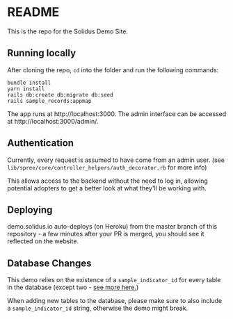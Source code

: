 # README

This is the repo for the Solidus Demo Site.

## Running locally

After cloning the repo, `cd` into the folder and run the following commands:

```
bundle install
yarn install
rails db:create db:migrate db:seed
rails sample_records:appmap
```

The app runs at http://localhost:3000. The admin interface can be accessed at http://localhost:3000/admin/.

## Authentication

Currently, every request is assumed to have come from an admin user. (see `lib/spree/core/controller_helpers/auth_decorator.rb` for more info)

This allows access to the backend without the need to log in, allowing potential adopters to get a better look at what they'll be working with.

## Deploying

demo.solidus.io auto-deploys (on Heroku) from the master branch of this repository - a few minutes after your PR is merged, you should see it reflected on the website.

## Database Changes

This demo relies on the existence of a `sample_indicator_id` for every table in the database (except two - [see more here.](https://github.com/nebulab/solidus-demo/blob/a727c82d0e69bd1b901e10f9eb6a5bbae482b5cd/db/migrate/20200529174800_add_sample_indicator_id_to_everything.rb))

When adding new tables to the database, please make sure to also include a `sample_indicator_id` string, otherwise the demo might break.
